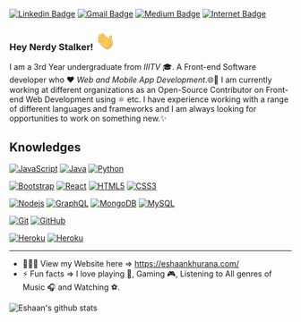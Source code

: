 [![Linkedin Badge](https://img.shields.io/badge/-LinkedIn-blue?style=flat-square&logo=Linkedin&logoColor=white&link=https://www.linkedin.com/in/eshaan-khurana/)](https://www.linkedin.com/in/eshaan-khurana/)
[![Gmail Badge](https://img.shields.io/badge/-Gmail-c14438?style=flat-square&logo=Gmail&logoColor=white&link=mailto:eshaany2k@gmail.com)](mailto:eshaany2k@gmail.com)
[![Medium Badge](https://img.shields.io/badge/-Medium-black?style=flat-square&logo=Medium&logoColor=white&link=https://medium.com/@eshaany2k/)](https://medium.com/@eshaany2k/)
[![Internet Badge](https://img.shields.io/badge/-Internet?style=flat&logo=appveyor&logoColor=white&link=https://medium.com/@eshaany2k/)](https://medium.com/@eshaany2k/)

### Hey Nerdy Stalker!  <img src="https://github.com/ABSphreak/ABSphreak/blob/master/gifs/Hi.gif" width="35px">

I am a 3rd Year undergraduate from *IIITV* 🎓. A Front-end Software developer who :heart: *Web and Mobile App Development*.🌐📲 I am currently working at different organizations as an Open-Source Contributor on Front-end Web Development using ⚛️ etc. I have experience working with a range of different languages and frameworks and I am always looking for opportunities to work on something new.✨

## Knowledges

[![JavaScript](https://img.shields.io/badge/-JavaScript-black?style=flat-square&logo=javascript)]()
[![Java](https://img.shields.io/badge/-Java-00599C?style=flat-square&logo=Java)]()
[![Python](https://img.shields.io/badge/-Python-black?style=flat-square&logo=Python)]()

[![Bootstrap](https://img.shields.io/badge/-Bootstrap-563D7C?style=flat-square&logo=bootstrap)]()
[![React](https://img.shields.io/badge/-React-black?style=flat-square&logo=react)]()
[![HTML5](https://img.shields.io/badge/-HTML5-E34F26?style=flat-square&logo=html5&logoColor=white)]()
[![CSS3](https://img.shields.io/badge/-CSS3-1572B6?style=flat-square&logo=css3)]()

[![Nodejs](https://img.shields.io/badge/-Nodejs-black?style=flat-square&logo=Node.js)]()
[![GraphQL](https://img.shields.io/badge/-GraphQL-E10098?style=flat-square&logo=graphql)]()
[![MongoDB](https://img.shields.io/badge/-MongoDB-black?style=flat-square&logo=mongodb)]()
[![MySQL](https://img.shields.io/badge/-MySQL-black?style=flat-square&logo=mysql)]()

[![Git](https://img.shields.io/badge/-Git-black?style=flat-square&logo=git)]()
[![GitHub](https://img.shields.io/badge/-GitHub-181717?style=flat-square&logo=github)]()

[![Heroku](https://img.shields.io/badge/-Vercel-000000?style=flat-square&logo=zeit)]()
[![Heroku](https://img.shields.io/badge/-Heroku-430098?style=flat-square&logo=heroku)]()

---

- 👨🏻‍💻 View my Website here => https://eshaankhurana.com/ 
- ⚡ Fun facts => I love playing 🎸, Gaming 🎮, Listening to All genres of Music 🎧 and Watching ⚽. 

![Eshaan's github stats](https://github-readme-stats.vercel.app/api?username=eshaan007&show_icons=true&hide_border=true)
